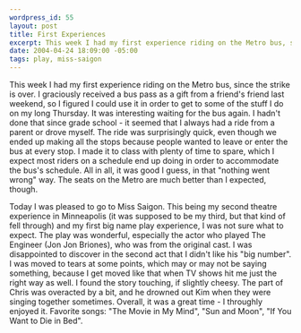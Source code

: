 ```yaml
--- 
wordpress_id: 55
layout: post
title: First Experiences
excerpt: This week I had my first experience riding on the Metro bus, since the strike is over.  I graciously received a bus pass as a gift from a friend's friend last weekend, so I figured I could use it in order to get to some of the stuff I do on my long Thursday.  It was interesting waiting for the bus again.  I hadn't done that since grade school - it seemed that I always had a ride from a parent or drove myself.  The ride was surprisingly quick, even though we ended up making all the stops because people wanted to leave or enter the bus at every stop.
date: 2004-04-24 18:09:00 -05:00
tags: play, miss-saigon
---
```

This week I had my first experience riding on the Metro bus, since the strike is over.  I graciously received a bus pass as a gift from a friend's friend last weekend, so I figured I could use it in order to get to some of the stuff I do on my long Thursday.  It was interesting waiting for the bus again.  I hadn't done that since grade school - it seemed that I always had a ride from a parent or drove myself.  The ride was surprisingly quick, even though we ended up making all the stops because people wanted to leave or enter the bus at every stop.  I made it to class with plenty of time to spare, which I expect most riders on a schedule end up doing in order to accommodate the bus's schedule.  All in all, it was good I guess, in that "nothing went wrong" way.  The seats on the Metro are much better than I expected, though.

Today I was pleased to go to Miss Saigon.  This being my second theatre experience in Minneapolis (it was supposed to be my third, but that kind of fell through) and my first big name play experience, I was not sure what to expect.  The play was wonderful, especially the actor who played The Engineer (Jon Jon Briones), who was from the original cast.  I was disappointed to discover in the second act that I didn't like his "big number".  I was moved to tears at some points, which may or may not be saying something, because I get moved like that when TV shows hit me just the right way as well.  I found the story touching, if slightly cheesy.  The part of Chris was overacted by a bit, and he drowned out Kim when they were singing together sometimes.  Overall, it was a great time - I throughly enjoyed it.  Favorite songs: "The Movie in My Mind", "Sun and Moon", "If You Want to Die in Bed".
